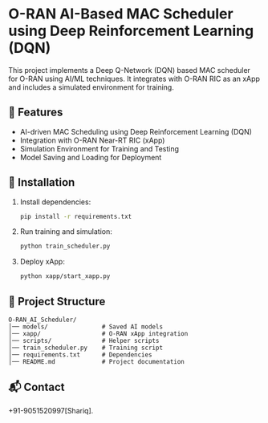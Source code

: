 # O-RAN AI-Based MAC Scheduler using Deep Reinforcement Learning (DQN)

This project implements a Deep Q-Network (DQN) based MAC scheduler for O-RAN using AI/ML techniques.
It integrates with O-RAN RIC as an xApp and includes a simulated environment for training.

## 📌 Features
- AI-driven MAC Scheduling using Deep Reinforcement Learning (DQN)
- Integration with O-RAN Near-RT RIC (xApp)
- Simulation Environment for Training and Testing
- Model Saving and Loading for Deployment

## 🚀 Installation
1. Install dependencies:
   ```sh
   pip install -r requirements.txt
   ```

2. Run training and simulation:
   ```sh
   python train_scheduler.py
   ```

3. Deploy xApp:
   ```sh
   python xapp/start_xapp.py
   ```

## 📂 Project Structure
```
O-RAN_AI_Scheduler/
│── models/               # Saved AI models
│── xapp/                 # O-RAN xApp integration
│── scripts/              # Helper scripts
│── train_scheduler.py    # Training script
│── requirements.txt      # Dependencies
│── README.md             # Project documentation
```

## 📬 Contact
+91-9051520997[Shariq].
